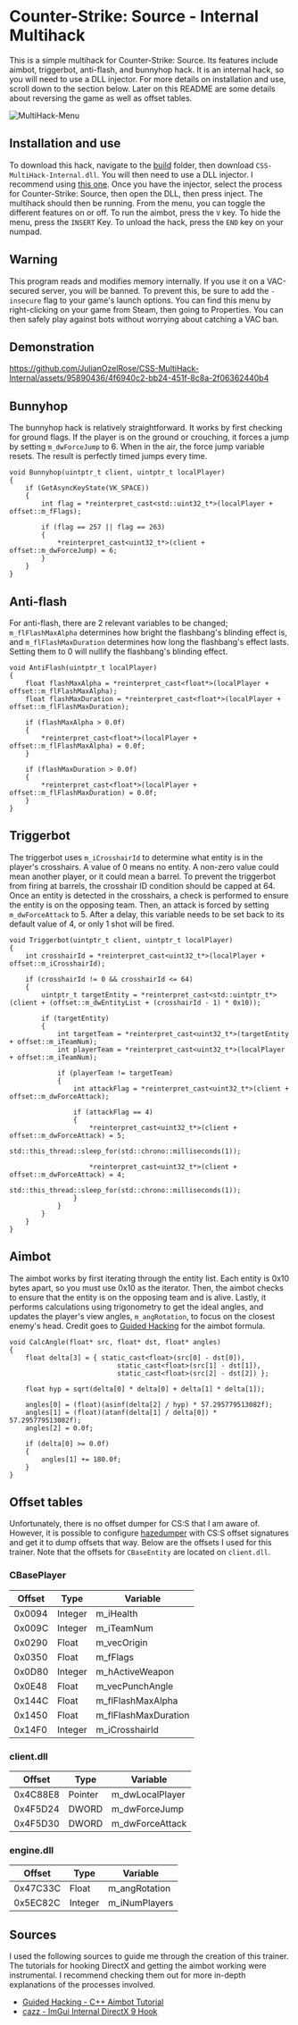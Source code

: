 # Counter-Strike: Source - Internal Multihack
This is a simple multihack for Counter-Strike: Source. Its features include
aimbot, triggerbot, anti-flash, and bunnyhop hack. It is an internal hack,
so you will need to use a DLL injector. For more details on installation and use,
scroll down to the section below. Later on this README are some
details about reversing the game as well as offset tables.

![MultiHack-Menu](https://github.com/JulianOzelRose/CSS-MultiHack-Internal/assets/95890436/4e31f08a-dab9-4977-b2ff-b7e8396da1eb)


## Installation and use
To download this hack, navigate to the [build](https://github.com/JulianOzelRose/CSS-MultiHack-Internal/tree/master/CSS-MultiHack-Internal/build)
folder, then download ```CSS-MultiHack-Internal.dll```. You will then need to use a DLL injector.
I recommend using [this one](https://guidedhacking.com/resources/guided-hacking-dll-injector.4/).
Once you have the injector, select the process for Counter-Strike: Source, then open the DLL,
then press inject. The multihack should then be running. From the menu, you can toggle the different
features on or off. To run the aimbot, press the ```V``` key. To hide the menu, press the ```INSERT``` Key.
To unload the hack, press the ```END``` key on your numpad.

## Warning
This program reads and modifies memory internally. If you use it on a VAC-secured server,
you will be banned. To prevent this, be sure to add the ```-insecure``` flag to your
game's launch options. You can find this menu by right-clicking on your game from Steam,
then going to Properties. You can then safely play against bots without worrying
about catching a VAC ban.

## Demonstration
https://github.com/JulianOzelRose/CSS-MultiHack-Internal/assets/95890436/4f6940c2-bb24-451f-8c8a-2f06362440b4


## Bunnyhop
The bunnyhop hack is relatively straightforward. It works by first checking for ground flags. If the player
is on the ground or crouching, it forces a jump by setting ```m_dwForceJump``` to 6. When in the air,
the force jump variable resets. The result is perfectly timed jumps every time.

```
void Bunnyhop(uintptr_t client, uintptr_t localPlayer)
{
	if (GetAsyncKeyState(VK_SPACE))
	{
		int flag = *reinterpret_cast<std::uint32_t*>(localPlayer + offset::m_fFlags);

		if (flag == 257 || flag == 263)
		{
			*reinterpret_cast<uint32_t*>(client + offset::m_dwForceJump) = 6;
		}
	}
}
```

## Anti-flash
For anti-flash, there are 2 relevant variables to be changed; ```m_flFlashMaxAlpha```
determines how bright the flashbang's blinding effect is, and ```m_flFlashMaxDuration``` determines
how long the flashbang's effect lasts. Setting them to 0 will nullify the flashbang's blinding effect.

```
void AntiFlash(uintptr_t localPlayer)
{
	float flashMaxAlpha = *reinterpret_cast<float*>(localPlayer + offset::m_flFlashMaxAlpha);
	float flashMaxDuration = *reinterpret_cast<float*>(localPlayer + offset::m_flFlashMaxDuration);

	if (flashMaxAlpha > 0.0f)
	{
		*reinterpret_cast<float*>(localPlayer + offset::m_flFlashMaxAlpha) = 0.0f;
	}

	if (flashMaxDuration > 0.0f)
	{
		*reinterpret_cast<float*>(localPlayer + offset::m_flFlashMaxDuration) = 0.0f;
	}
}
```

## Triggerbot
The triggerbot uses ```m_iCrosshairId``` to determine what entity is in the player's
crosshairs. A value of 0 means no entity. A non-zero value could mean another player,
or it could mean a barrel. To prevent the triggerbot from firing at barrels, the
crosshair ID condition should be capped at 64. Once an entity is detected in the crosshairs,
a check is performed to ensure the entity is on the opposing team. Then, an attack is forced
by setting ```m_dwForceAttack``` to 5. After a delay, this variable needs to be set back to
its default value of 4, or only 1 shot will be fired.
```
void Triggerbot(uintptr_t client, uintptr_t localPlayer)
{
	int crosshairId = *reinterpret_cast<uint32_t*>(localPlayer + offset::m_iCrosshairId);

	if (crosshairId != 0 && crosshairId <= 64)
	{
		uintptr_t targetEntity = *reinterpret_cast<std::uintptr_t*>(client + (offset::m_dwEntityList + (crosshairId - 1) * 0x10));

		if (targetEntity)
		{
			int targetTeam = *reinterpret_cast<uint32_t*>(targetEntity + offset::m_iTeamNum);
			int playerTeam = *reinterpret_cast<uint32_t*>(localPlayer + offset::m_iTeamNum);

			if (playerTeam != targetTeam)
			{
				int attackFlag = *reinterpret_cast<uint32_t*>(client + offset::m_dwForceAttack);

				if (attackFlag == 4)
				{
					*reinterpret_cast<uint32_t*>(client + offset::m_dwForceAttack) = 5;
					std::this_thread::sleep_for(std::chrono::milliseconds(1));

					*reinterpret_cast<uint32_t*>(client + offset::m_dwForceAttack) = 4;
					std::this_thread::sleep_for(std::chrono::milliseconds(1));
				}
			}
		}
	}
}
```

## Aimbot
The aimbot works by first iterating through the entity list. Each entity is 0x10 bytes apart,
so you must use 0x10 as the iterator. Then, the aimbot checks to ensure that the entity
is on the opposing team and is alive. Lastly, it performs calculations using trigonometry
to get the ideal angles, and updates the player's view angles, ```m_angRotation```, to focus on the
closest enemy's head. Credit goes to [Guided Hacking](https://guidedhacking.com/) for the aimbot formula.
```
void CalcAngle(float* src, float* dst, float* angles)
{
	float delta[3] = { static_cast<float>(src[0] - dst[0]),
                           static_cast<float>(src[1] - dst[1]),
                           static_cast<float>(src[2] - dst[2]) };

	float hyp = sqrt(delta[0] * delta[0] + delta[1] * delta[1]);

	angles[0] = (float)(asinf(delta[2] / hyp) * 57.295779513082f);
	angles[1] = (float)(atanf(delta[1] / delta[0]) * 57.295779513082f);
	angles[2] = 0.0f;

	if (delta[0] >= 0.0f)
	{
		angles[1] += 180.0f;
	}
}
```

## Offset tables
Unfortunately, there is no offset dumper for CS:S that I am aware of. However, it
is possible to configure [hazedumper](https://github.com/frk1/hazedumper) with CS:S
offset signatures and get it to dump offsets that way. Below are the offsets I used
for this trainer. Note that the offsets for ```CBaseEntity``` are located on ```client.dll```.

###               CBasePlayer                            ###
| Offset          | Type            | Variable             |
| --------------- | --------------- | -------------------- |
| 0x0094          | Integer         | m_iHealth            |
| 0x009C          | Integer         | m_iTeamNum           |
| 0x0290          | Float           | m_vecOrigin          |
| 0x0350          | Float           | m_fFlags             |
| 0x0D80          | Integer         | m_hActiveWeapon      |
| 0x0E48          | Float           | m_vecPunchAngle      |
| 0x144C          | Float           | m_flFlashMaxAlpha    |
| 0x1450          | Float           | m_flFlashMaxDuration |
| 0x14F0	  | Integer	    | m_iCrosshairId	   |

###                client.dll                            ###
| Offset          | Type            | Variable             |
| --------------- | --------------- | -------------------- |
| 0x4C88E8        | Pointer         | m_dwLocalPlayer      |
| 0x4F5D24        | DWORD           | m_dwForceJump        |
| 0x4F5D30        | DWORD           | m_dwForceAttack      |

###               engine.dll                             ###
| Offset          | Type            | Variable             |
| --------------- | --------------- | -------------------- |
| 0x47C33C        | Float           | m_angRotation        |
| 0x5EC82C        | Integer         | m_iNumPlayers        |

## Sources
I used the following sources to guide me through the creation of this trainer. The
tutorials for hooking DirectX and getting the aimbot working were instrumental. I recommend
checking them out for more in-depth explanations of the processes involved.
- [Guided Hacking - C++ Aimbot Tutorial](https://www.youtube.com/playlist?list=PLt9cUwGw6CYFgcPd7040cBPCq24maby8_)
- [cazz - ImGui Internal DirectX 9 Hook](https://www.youtube.com/watch?v=vF5fzIDUJVw)
